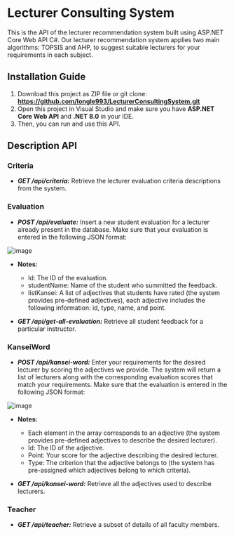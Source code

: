 # Lecturer Consulting System
This is the API of the lecturer recommendation system built using ASP.NET Core Web API C#. Our lecturer recommendation system applies two main algorithms: TOPSIS and AHP, to suggest suitable lecturers for your requirements in each subject.
## Installation Guide
1. Download this project as ZIP file or git clone: **https://github.com/longle993/LecturerConsultingSystem.git**
2. Open this project in Visual Studio and make sure you have **ASP.NET Core Web API** and **.NET 8.0** in your IDE.
3. Then, you can run and use this API.
   
## Description API
### Criteria
- ***GET /api/criteria:*** Retrieve the lecturer evaluation criteria descriptions from the system.

### Evaluation
- ***POST /api/evaluate:*** Insert a new student evaluation for a lecturer already present in the database. Make sure that your evaluation is entered in the following JSON format:

![image](https://github.com/longle993/LecturerConsultingSystem/assets/119575297/b10fe61b-291d-4ec7-bfee-41d1d848bcdb)

- **Notes:**
  - Id: The ID of the evaluation.
  - studentName: Name of the student who summitted the feedback.
  - listKansei: A list of adjectives that students have rated (the system provides pre-defined adjectives), each adjective includes the following information: id, type, name, and point.

- ***GET /api/get-all-evaluation:*** Retrieve all student feedback for a particular instructor.
### KanseiWord
- ***POST /api/kansei-word:*** Enter your requirements for the desired lecturer by scoring the adjectives we provide. The system will return a list of lecturers along with the corresponding evaluation scores that match your requirements. Make sure that the evaluation is entered in the following JSON format:

![image](https://github.com/longle993/LecturerConsultingSystem/assets/119575297/4900cf03-348e-4503-97d4-46be73074b06)

- **Notes:**
  - Each element in the array corresponds to an adjective (the system provides pre-defined adjectives to describe the desired lecturer).
  - Id: The ID of the adjective.
  - Point: Your score for the adjective describing the desired lecturer.
  - Type: The criterion that the adjective belongs to (the system has pre-assigned which adjectives belong to which criteria).

- ***GET /api/kansei-word:*** Retrieve all the adjectives used to describe lecturers.
### Teacher
- ***GET /api/teacher:*** Retrieve a subset of details of all faculty members.
